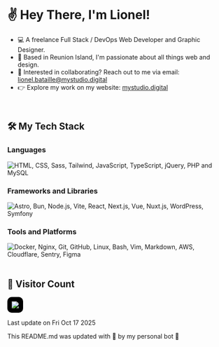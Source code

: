 
# ✌️  Hey There, I'm Lionel!

- 💻 A freelance Full Stack / DevOps Web Developer and Graphic Designer.
- 🌴 Based in Reunion Island, I'm passionate about all things web and design.
- 📩 Interested in collaborating? Reach out to me via email: lionel.bataille@mystudio.digital
- 👉 Explore my work on my website: [mystudio.digital](https://mystudio.digital/)
<br>

## 🛠️  My Tech Stack
### Languages
<div>
	<img src="https://skillicons.dev/icons?i=html,css,sass,tailwind,js,ts,jquery,php,mysql" alt="HTML, CSS, Sass, Tailwind, JavaScript, TypeScript, jQuery, PHP and MySQL" title="HTML, CSS, Sass, Tailwind, JavaScript, TypeScript, jQuery, PHP, MySQL">
</div>

### Frameworks and Libraries
<div>
	<img src="https://skillicons.dev/icons?i=astro,bun,nodejs,vite,react,nextjs,vue,nuxtjs,wordpress,symfony" alt="Astro, Bun, Node.js, Vite, React, Next.js, Vue, Nuxt.js, WordPress, Symfony" title="Astro, Bun, Node.js, Vite, React, Next.js, Vue, Nuxt.js, WordPress, Symfony">
</div>

### Tools and Platforms
<div>
	<img src="https://skillicons.dev/icons?i=docker,nginx,git,github,linux,bash,vim,md,aws,cloudflare,sentry,figma" alt="Docker, Nginx, Git, GitHub, Linux, Bash, Vim, Markdown, AWS, Cloudflare, Sentry, Figma" title="Docker, Nginx, Git, GitHub, Linux, Bash, Vim, Markdown, AWS, Cloudflare, Sentry, Figma">
</div>
<br>

## 👀  Visitor Count

<img style="background-color: #000; padding: 10px; border-radius: 10px" src="https://profile-counter.glitch.me/Popwers/count.svg" />

Last update on Fri Oct 17 2025

This README.md was updated with 💖 by my personal bot 🤖

